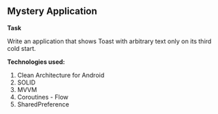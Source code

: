 ## Mystery Application

**Task**

Write an application that shows Toast with arbitrary text only on its third cold start.

**Technologies used:**

1. Clean Architecture for Android
2. SOLID
3. MVVM
4. Coroutines - Flow
5. SharedPreference
